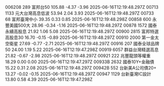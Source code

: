 006208	289	富邦台50	105.88	-4.37	-3.96	2025-06-16T12:19:48.297Z
00713	1133	元大台灣高息低波	53.94	2.04	3.93	2025-06-16T12:19:48.297Z
00733	68	富邦臺灣中小	39.35	0.33	0.85	2025-06-16T12:19:48.298Z
00858	600	永豐美國500大	28.96	-0.34	-1.16	2025-06-16T12:19:48.297Z
00878	1572	國泰永續高股息	21.92	1.06	5.08	2025-06-16T12:19:48.297Z
00900	2815	富邦特選高股息30	16.70	-0.15	-0.89	2025-06-16T12:19:48.297Z
00910	2000	第一金太空衛星	27.69	-0.77	-2.71	2025-06-16T12:19:48.297Z
00916	207	國泰全球品牌50	24.00	1.19	5.22	2025-06-16T12:19:47.298Z
00919	6057	群益台灣精選高息	21.82	-0.67	-2.98	2025-06-16T12:19:48.297Z
00921	222	兆豐龍頭等權重	18.29	0.00	0.00	2025-06-16T12:19:47.297Z
00933B	2632	國泰10Y+金融債	15.22	0.31	2.08	2025-06-16T12:19:48.297Z
00942B	552	台新美A公司債20+	13.27	-0.02	-0.15	2025-06-16T12:19:48.297Z
00947	1129	台新臺灣IC設計	13.80	0.58	4.39	2025-06-16T12:19:47.298Z